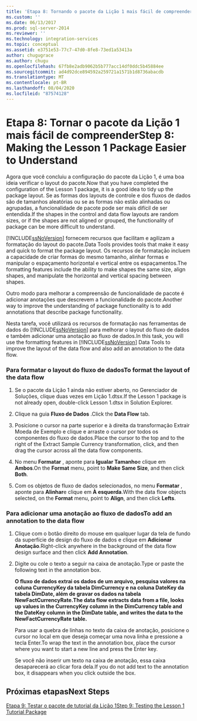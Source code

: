 ```yaml
---
title: 'Etapa 8: Tornando o pacote da Lição 1 mais fácil de compreender | Microsoft Docs'
ms.custom: ''
ms.date: 06/13/2017
ms.prod: sql-server-2014
ms.reviewer: ''
ms.technology: integration-services
ms.topic: conceptual
ms.assetid: e3751e53-77c7-47d0-8fe8-73ed1a53413a
author: chugugrace
ms.author: chugu
ms.openlocfilehash: 67fb8e2adb9062b5b777acc14df0ddc5b45884ee
ms.sourcegitcommit: ad4d92dce894592a259721a1571b1d8736abacdb
ms.translationtype: MT
ms.contentlocale: pt-BR
ms.lasthandoff: 08/04/2020
ms.locfileid: "87574128"
---
```

# <a name="step-8-making-the-lesson-1-package-easier-to-understand"></a><span data-ttu-id="d303f-102">Etapa 8: Tornar o pacote da Lição 1 mais fácil de compreender</span><span class="sxs-lookup"><span data-stu-id="d303f-102">Step 8: Making the Lesson 1 Package Easier to Understand</span></span>
  <span data-ttu-id="d303f-103">Agora que você concluiu a configuração do pacote da Lição 1, é uma boa ideia verificar o layout do pacote.</span><span class="sxs-lookup"><span data-stu-id="d303f-103">Now that you have completed the configuration of the Lesson 1 package, it is a good idea to tidy up the package layout.</span></span> <span data-ttu-id="d303f-104">Se as formas dos layouts de controle e dos fluxos de dados são de tamanhos aleatórias ou se as formas não estão alinhadas ou agrupadas, a funcionalidade de pacote pode ser mais difícil de ser entendida.</span><span class="sxs-lookup"><span data-stu-id="d303f-104">If the shapes in the control and data flow layouts are random sizes, or if the shapes are not aligned or grouped, the functionality of package can be more difficult to understand.</span></span>  
  
 [!INCLUDE[ssNoVersion](../includes/ssnoversion-md.md)] <span data-ttu-id="d303f-105">fornecem recursos que facilitam e agilizam a formatação do layout do pacote.</span><span class="sxs-lookup"><span data-stu-id="d303f-105">Data Tools provides tools that make it easy and quick to format the package layout.</span></span> <span data-ttu-id="d303f-106">Os recursos de formatação incluem a capacidade de criar formas do mesmo tamanho, alinhar formas e manipular o espaçamento horizontal e vertical entre os espaçamentos.</span><span class="sxs-lookup"><span data-stu-id="d303f-106">The formatting features include the ability to make shapes the same size, align shapes, and manipulate the horizontal and vertical spacing between shapes.</span></span>  
  
 <span data-ttu-id="d303f-107">Outro modo para melhorar a compreensão de funcionalidade de pacote é adicionar anotações que descrevem a funcionalidade do pacote.</span><span class="sxs-lookup"><span data-stu-id="d303f-107">Another way to improve the understanding of package functionality is to add annotations that describe package functionality.</span></span>  
  
 <span data-ttu-id="d303f-108">Nesta tarefa, você utilizará os recursos de formatação nas ferramentas de dados do [!INCLUDE[ssNoVersion](../includes/ssnoversion-md.md)] para melhorar o layout do fluxo de dados e também adicionar uma anotação ao fluxo de dados.</span><span class="sxs-lookup"><span data-stu-id="d303f-108">In this task, you will use the formatting features in [!INCLUDE[ssNoVersion](../includes/ssnoversion-md.md)] Data Tools to improve the layout of the data flow and also add an annotation to the data flow.</span></span>  
  
### <a name="to-format-the-layout-of-the-data-flow"></a><span data-ttu-id="d303f-109">Para formatar o layout do fluxo de dados</span><span class="sxs-lookup"><span data-stu-id="d303f-109">To format the layout of the data flow</span></span>  
  
1.  <span data-ttu-id="d303f-110">Se o pacote da Lição 1 ainda não estiver aberto, no Gerenciador de Soluções, clique duas vezes em Lição 1.dtsx.</span><span class="sxs-lookup"><span data-stu-id="d303f-110">If the Lesson 1 package is not already open, double-click Lesson 1.dtsx in Solution Explorer.</span></span>  
  
2.  <span data-ttu-id="d303f-111">Clique na guia **Fluxo de Dados** .</span><span class="sxs-lookup"><span data-stu-id="d303f-111">Click the **Data Flow** tab.</span></span>  
  
3.  <span data-ttu-id="d303f-112">Posicione o cursor na parte superior e à direita da transformação Extrair Moeda de Exemplo e clique e arraste o cursor por todos os componentes do fluxo de dados.</span><span class="sxs-lookup"><span data-stu-id="d303f-112">Place the cursor to the top and to the right of the Extract Sample Currency transformation, click, and then drag the cursor across all the data flow components.</span></span>  
  
4.  <span data-ttu-id="d303f-113">No menu **Formatar** , aponte para **Igualar Tamanho**e clique em **Ambos**.</span><span class="sxs-lookup"><span data-stu-id="d303f-113">On the **Format** menu, point to **Make Same Size**, and then click **Both**.</span></span>  
  
5.  <span data-ttu-id="d303f-114">Com os objetos de fluxo de dados selecionados, no menu **Formatar** , aponte para **Alinhar**e clique em **À esquerda**.</span><span class="sxs-lookup"><span data-stu-id="d303f-114">With the data flow objects selected, on the **Format** menu, point to **Align**, and then click **Lefts**.</span></span>  
  
### <a name="to-add-an-annotation-to-the-data-flow"></a><span data-ttu-id="d303f-115">Para adicionar uma anotação ao fluxo de dados</span><span class="sxs-lookup"><span data-stu-id="d303f-115">To add an annotation to the data flow</span></span>  
  
1.  <span data-ttu-id="d303f-116">Clique com o botão direito do mouse em qualquer lugar da tela de fundo da superfície de design do fluxo de dados e clique em **Adicionar Anotação**.</span><span class="sxs-lookup"><span data-stu-id="d303f-116">Right-click anywhere in the background of the data flow design surface and then click **Add Annotation**.</span></span>  
  
2.  <span data-ttu-id="d303f-117">Digite ou cole o texto a seguir na caixa de anotação.</span><span class="sxs-lookup"><span data-stu-id="d303f-117">Type or paste the following text in the annotation box.</span></span>  
  
     <span data-ttu-id="d303f-118">**O fluxo de dados extrai os dados de um arquivo, pesquisa valores na coluna CurrencyKey da tabela DimCurrency e na coluna DateKey da tabela DimDate, além de gravar os dados na tabela NewFactCurrencyRate.**</span><span class="sxs-lookup"><span data-stu-id="d303f-118">**The data flow extracts data from a file, looks up values in the CurrencyKey column in the DimCurrency table and the DateKey column in the DimDate table, and writes the data to the NewFactCurrencyRate table.**</span></span>  
  
     <span data-ttu-id="d303f-119">Para usar a quebra de linhas no texto da caixa de anotação, posicione o cursor no local em que deseja começar uma nova linha e pressione a tecla Enter.</span><span class="sxs-lookup"><span data-stu-id="d303f-119">To wrap the text in the annotation box, place the cursor where you want to start a new line and press the Enter key.</span></span>  
  
     <span data-ttu-id="d303f-120">Se você não inserir um texto na caixa de anotação, essa caixa desaparecerá ao clicar fora dela.</span><span class="sxs-lookup"><span data-stu-id="d303f-120">If you do not add text to the annotation box, it disappears when you click outside the box.</span></span>  
  
## <a name="next-steps"></a><span data-ttu-id="d303f-121">Próximas etapas</span><span class="sxs-lookup"><span data-stu-id="d303f-121">Next Steps</span></span>  
 [<span data-ttu-id="d303f-122">Etapa 9: Testar o pacote de tutorial da Lição 1</span><span class="sxs-lookup"><span data-stu-id="d303f-122">Step 9: Testing the Lesson 1 Tutorial Package</span></span>](../integration-services/lesson-1-9-testing-the-lesson-1-tutorial-package.md)  
  
  
